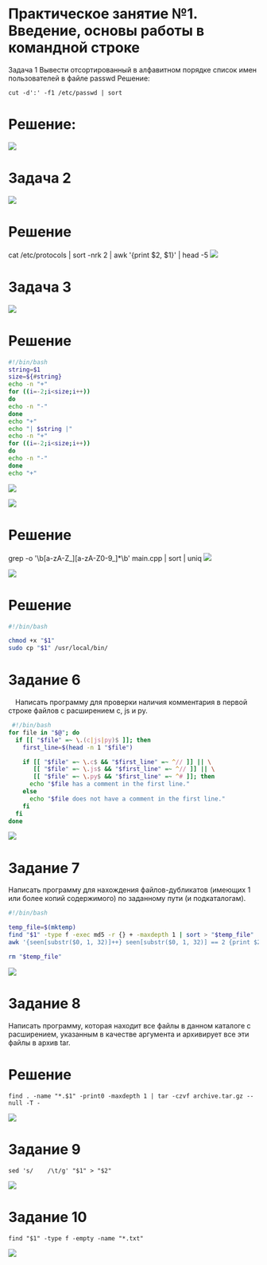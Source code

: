 # Практическое занятие №1. Введение, основы работы в командной строке
Задача 1
Вывести отсортированный в алфавитном порядке список имен пользователей в файле passwd
Решение:

	cut -d':' -f1 /etc/passwd | sort

# Решение:

![](p1z1.JPG)
 
# Задача 2
![](p1z2.jpg)
# Решение
cat /etc/protocols | sort -nrk 2 | awk '{print $2, $1}' | head -5
![](p1z22.jpg)

# Задача 3
![](p1z3.jpg)
# Решение
```bash
#!/bin/bash
string=$1
size=${#string}
echo -n "+"
for ((i=-2;i<size;i++))
do
echo -n "-"
done
echo "+"
echo "| $string |"
echo -n "+"
for ((i=-2;i<size;i++))
do
echo -n "-"
done
echo "+"
 ```
![](p1z33.jpg)


![](p1z4.jpg)
# Решение
grep -o '\b[a-zA-Z_][a-zA-Z0-9_]*\b' main.cpp | sort | uniq
 ![](p1z44.jpg)



![](p1z5.jpg)
# Решение
```bash
#!/bin/bash

chmod +x "$1"
sudo cp "$1" /usr/local/bin/
```
# Задание 6
 Написать программу для проверки наличия комментария в первой строке файлов с расширением c, js и py.
```bash
 #!/bin/bash
for file in "$@"; do
  if [[ "$file" =~ \.(c|js|py)$ ]]; then
    first_line=$(head -n 1 "$file")

    if [[ "$file" =~ \.c$ && "$first_line" =~ ^// ]] || \
       [[ "$file" =~ \.js$ && "$first_line" =~ ^// ]] || \
       [[ "$file" =~ \.py$ && "$first_line" =~ ^# ]]; then
      echo "$file has a comment in the first line."
    else
      echo "$file does not have a comment in the first line."
    fi
  fi
done
```
![](z66.jpg)

# Задание 7
Написать программу для нахождения файлов-дубликатов (имеющих 1 или более копий содержимого) по заданному пути (и подкаталогам).
```bash
#!/bin/bash

temp_file=$(mktemp)
find "$1" -type f -exec md5 -r {} + -maxdepth 1 | sort > "$temp_file"
awk '{seen[substr($0, 1, 32)]++} seen[substr($0, 1, 32)] == 2 {print $2}' "$temp_file"

rm "$temp_file"
 ```
![](z77.jpg)

# Задание 8
Написать программу, которая находит все файлы в данном каталоге с расширением, указанным в качестве аргумента и архивирует все эти файлы в архив tar.
# Решение
```
find . -name "*.$1" -print0 -maxdepth 1 | tar -czvf archive.tar.gz --null -T -
```
![](z88.jpg)
# Задание 9
```
sed 's/    /\t/g' "$1" > "$2"
```
 ![](z99.jpg)
# Задание 10
```
find "$1" -type f -empty -name "*.txt"
```
![](z10.jpg)
